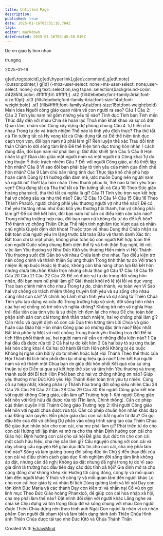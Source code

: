 ```yaml
---
title: Untitled Page
description: 
published: true
date: 2025-01-16T03:51:18.704Z
tags: 
editor: markdown
dateCreated: 2025-01-16T03:48:30.516Z
---
```


De on giao ly hon nhan

trungnq

2025-01-16

g\[ed\\:togtopicid\],g\[ed\\:hyperlink\],g\[ed\\:comment\],g\[ed\\:note\] {cursor:pointer;} g\[id\] {-moz-user-select: none;-ms-user-select: none;user-select: none;} svg text::selection,svg tspan::selection{background-color: #4285f4;color: #ffffff;fill: #ffffff;} .st2 {fill:#ebebeb;font-family:Arial;font-size:10pt} .st3 {fill:#ebebeb;font-family:Arial;font-size:14pt;font-weight:bold} .st1 {fill:#ffffff;font-family:Arial;font-size:18pt;font-weight:bold} Main Idea Người công giáo quan niệm về con người ra sao? Câu 1 Câu 2: Câu 3 Tình yêu nam nữ gồm những yếu tố nào? Tình dục Tình bạn Tình mến Thúc đẩy đến với nhau Chia sẻ hoan lạc Thoả mãn khát khao và sự cô đơn Quan tâm, chăm sóc Cùng xây dựng dự phóng chung Câu 4 Tự hiến cho nhau Trong tự do và trách nhiệm Thế nào là tình yêu đích thực? Tha thứ tất cả Tin tưởng tất cả Hy vọng tất cả Chịu đựng tất cả Để thể hiện tính dục cách trọn vẹn, đôi bạn nam nữ phải làm gì? Rèn luyện thể xác Trau dồi tinh thần Chăm lo đời sống tâm linh Để thể hiện tình dục trong hôn nhân 1 cách đúng đắn, đôi bạn nam nữ phải làm gì Giữ đức khiết tịnh Câu 5 Câu 6 Hôn nhân là gì? Giao ước giữa một người nam và một người nữ Công khai Tự do ưng thuận Ý thức trách nhiệm Câu 7 Đối với người Công giáo, ai đã thiết lập hôn nhân? Câu 8 Vì sao đôi bạn phải bày tỏ tình yêu của mình qua định chế hôn nhân? Câu 9 Làm chủ bản năng tính dục Thực tập khổ chế phù hợp hoàn cảnh Dùng lý trí hướng dẫn đam mê, ước muốn Dựng nên người nam và người nữ Thiết lập hôn nhân Theo thánh phao lô, thế nào là tình yêu trọn vẹn? Chịu đựng tất cả Tha thứ tất cả Tin tưởng tất cả Câu 10 Theo Đức giáo hoàng phanxicô, tha thứ tất cả nghĩa là gì? Câu 11 Tình yêu trọn vẹn kết hợp hai vợ chồng sâu xa như thế nào? Câu 12 Câu 13 Câu 14 Câu 15 Câu 16 Theo Thánh Phaolô, người chồng phải yêu thương người vợ như thế nào? Để có thể yêu thương nhau như Đức kitô yêu thương hội thánh, hai vợ chồng phải làm gì? Để có thể kết hôn, đôi bạn nam nữ cần có điều kiện căn bản nào? Trong những trường hợp nào, đôi bạn nam nữ không đủ tự do để kết hôn? Trở thành vợ chồng Thiên Chúa Thể hiện tính nghiêm túc Vượt qua cá nhân chủ nghĩa Quyết định dứt khoát Thuộc trọn về nhau Dung thứ Chấp nhận sự bất toàn của người yêu Im lặng trước bất toàn Bảo vệ thanh danh Xác tín: Bất toàn chỉ là một phần, không phải toàn bộ con người Kết hợp toàn thể con người Cuộc sống chung Bình diện thể lý và tinh thần Suy nghĩ, lời nói, việc làm Yêu thương vợ Như Đức Kitô yêu thương Hiến mình vì Hội Thánh Yêu thương suốt đời Gắn bó với nhau Chữa lành cho nhau Tạo điều kiện trở nên công chính và thánh thiện Sự ưng thuận Trong tinh thần tự do Với trách nhiệm Bị ép buộc Hoặc lệ thuộc, không còn khả năng chọn lựa Đã kết hôn nhưng chưa tiêu hôn Khấn trọn nhưng chưa tháo gỡ Câu 17 Câu 18 Câu 19 Câu 20 Câu 21 Câu 22 Câu 23 Đế có được sự tự do trong đời sống hôn nhân, đôi bạn nam nữ phải làm gì? Giải thoát khỏi nô lệ tội lỗi và dục vọng Trao ban chính mình cho nhau Trong tự do, chân thành, và toàn vẹn Vì Sao hai vợ chồng có trách nhiệm thông truyền tình yêu và sự sống cho nhau cũng như con cái? Vì chính họ Lãnh nhận tình yêu và sự sống từ Thiên Chúa Tình yêu tạo dựng và cứu độ Trong trường hợp vô sinh, đời sống hôn nhân của hai vợ chồng có trờ nên vô nghĩa không? Không trở nên vô nghĩa Hoa trái đầu tiên của tình yêu là sự thiện ích đem lại cho nhau Đế chu toàn bốn phận sinh sản con cái trong tinh thần trách nhiệm, hai vợ chồng phải làm gì? Cân nhắc và quyết định số con cái Dựa trên lương tâm Lời Chúa và giáo huấn của Giáo hội Hôn nhân Công giáo có những đặc tính nào? Độc nhất Bất khả phân ly Một vợ một chồng Trung thành yêu thương trọn đời Để bí tích Hôn phối thành sự, hai người nam nữ cần có những điều kiện nào? 1 Cả hai đều đã được rửa tội 2 Cả hai tự do kết hôn 3 Cả hai bày tỏ sự ưng thuận kết hôn công khai 4 Cả hai cử hành Bí tích Hôn phối Không bị ép buộc Không bị ngăn cản bởi lý do tự nhiên hoặc luật Hội Thánh Theo thể thức của Hội Thánh Bí tích hôn phối đen lại những hiệu quả nào? Liên kết hai người nam và nữ thành một Chúa ban ơn giúp đôi hôn phối Kết quả của sự ưng thuận tự do Diễn tả qua sự kết hợp thể xác và tâm hồn Yêu thương và trung thành suốt đời Bí tích Hôn Phối ban cho hai vợ chồng những ơn nào? Giúp yêu thương như Đức Kitô yêu Hội Thánh Kiện toàn tình yêu tự nhiên. Củng cố sự hiệp nhất, không phân ly Thánh hóa trong đời sống siêu nhiên Câu 24 Câu 25 Câu 26 Câu 27 Câu 28 Câu 29 Câu 30 Khi người Công giáo kết hôn với người không Công giáo, cần làm gì? Trường hợp 1: Khi người Công giáo kết hôn với Kitô hữu đã được rửa tội (Tin lành, Chính thống). Cần có phép của thẩm quyền Hội Thánh Công giáo Trường hợp 2: Khi người Công giáo kết hôn với người chưa được rửa tội. Cần có phép chuẩn hôn nhân khác đạo của Đấng bản quyền. Bổn phận giáo dục con cái bắt nguồn từ đâu? Ơn gọi đầu tiên của đôi vợ chồng Dự phần vào công trình sáng tạo của Thiên Chúa Để giáo dục nhân bản cho con cái, cha mẹ phải làm gì? Phát triển tự do cho con cái Hướng tới lập thân và mở ra cho tha nhân Định hướng con cái cho Giáo hội: Định hướng con cái cho xã hội Để giáo dục đức tin cho con cái một cách hữu hiệu, cha mẹ cần làm gì? Cầu nguyện chung với con cái và dạy chúng cầu nguyện Để giáo dục đức tin cho con cái, cha mẹ phải làm thế nào? Sống và làm gương trong đời sống đức tin Chú ý đến thay đổi của con cái và điều chỉnh cách giáo dục Kinh nghiệm đời sống tâm linh không áp đặt, nhưng cần đề nghị Không áp đặt nhưng đề nghị trong tự do Vì sao gia đình là trường học đầu tiên dạy các đức tính xã hội? Gia đình mở ra cho cộng đồng chứ không khép kín Hướng tới cộng đồng, công lý và mối quan tâm đến người khác Ý thức về công lý và mối quan tâm đến người khác Lo cho con cái học giáo lý và nhận Bí tích Dùng gương lành và lời nói Dạy con tôn kính Đức Maria và các thánh Dạy con kiên trì và nhẫn nại Cổ vũ ơn gọi linh mục Theo Đức Giáo hoàng Phanxicô, để giúp con cái hòa nhập xã hội, cha mẹ phải làm thế nào? Đặt mình đối diện với người khác Lắng nghe và chia sẻ Chịu đựng và tôn trọng Giúp đỡ và sống chung với nhau Con người được Thiên Chúa dựng nên theo hình ảnh Ngài Con người là nhân vị có nhân phẩm Con người đã phạm tội và làm biến dạng hình ảnh Thiên Chúa Hình ảnh Thiên Chúa được tái tạo nhờ Đức Kitô và Chúa Thánh Thần

Created With [EdrawMind](https://www.edrawsoft.com/ "edrawsoft")